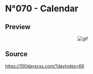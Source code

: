 # N°070 - Calendar

## Preview
<p align="center">
<img src="https://user-images.githubusercontent.com/51888438/108255217-41cfcf00-715c-11eb-877f-d1ae998d4fce.gif" alt="gif" >
</p>

## Source
https://100dayscss.com/?dayIndex=69
